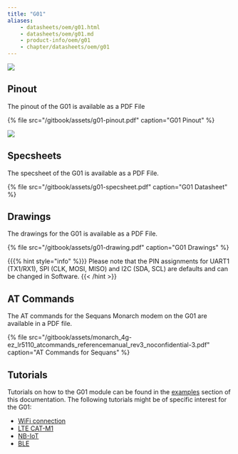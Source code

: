 ```yaml
---
title: "G01"
aliases:
    - datasheets/oem/g01.html
    - datasheets/oem/g01.md
    - product-info/oem/g01
    - chapter/datasheets/oem/g01
---
```

![](/gitbook/assets/g01-1.png)

## Pinout

The pinout of the G01 is available as a PDF File

{% file src="/gitbook/assets/g01-pinout.pdf" caption="G01 Pinout" %}

![](/gitbook/assets/g01-pinout.png)

## Specsheets

The specsheet of the G01 is available as a PDF File.

{% file src="/gitbook/assets/g01-specsheet.pdf" caption="G01 Datasheet" %}

## Drawings

The drawings for the G01 is available as a PDF File.

{% file src="/gitbook/assets/g01-drawing.pdf" caption="G01 Drawings" %}

{{{% hint style="info" %}}}
Please note that the PIN assignments for UART1 (TX1/RX1), SPI (CLK, MOSI, MISO) and I2C (SDA, SCL) are defaults and can be changed in Software.
{{< /hint >}}

## AT Commands

The AT commands for the Sequans Monarch modem on the G01 are available in a PDF file.

{% file src="/gitbook/assets/monarch\_4g-ez\_lr5110\_atcommands\_referencemanual\_rev3\_noconfidential-3.pdf" caption="AT Commands for Sequans" %}

## Tutorials

Tutorials on how to the G01 module can be found in the [examples](/../tutorials/introduction) section of this documentation. The following tutorials might be of specific interest for the G01:

* [WiFi connection](/../tutorials/all/wlan)
* [LTE CAT-M1](/../tutorials/lte/cat-m1)
* [NB-IoT](/../tutorials/lte/nb-iot)
* [BLE](/../tutorials/all/ble)

